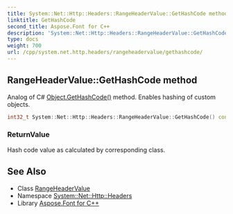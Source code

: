 ```yaml
---
title: System::Net::Http::Headers::RangeHeaderValue::GetHashCode method
linktitle: GetHashCode
second_title: Aspose.Font for C++
description: 'System::Net::Http::Headers::RangeHeaderValue::GetHashCode method. Analog of C# Object.GetHashCode() method. Enables hashing of custom objects in C++.'
type: docs
weight: 700
url: /cpp/system.net.http.headers/rangeheadervalue/gethashcode/
---
```

## RangeHeaderValue::GetHashCode method


Analog of C# [Object.GetHashCode()](../../../system/object/gethashcode/) method. Enables hashing of custom objects.

```cpp
int32_t System::Net::Http::Headers::RangeHeaderValue::GetHashCode() const override
```


### ReturnValue

Hash code value as calculated by corresponding class.

## See Also

* Class [RangeHeaderValue](../)
* Namespace [System::Net::Http::Headers](../../)
* Library [Aspose.Font for C++](../../../)

